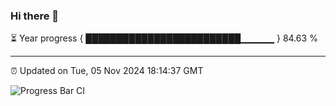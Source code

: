 ### Hi there 👋

⏳ Year progress { █████████████████████████▁▁▁▁▁ } 84.63 %

---

⏰ Updated on Tue, 05 Nov 2024 18:14:37 GMT

![Progress Bar CI](https://github.com/code-lakshay/GitHub-Actions-Demo/workflows/Progress%20Bar%20CI/badge.svg)
